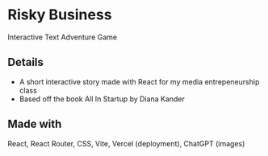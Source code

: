 # Risky Business

Interactive Text Adventure Game


## Details

- A short interactive story made with React for my media entrepeneurship class
- Based off the book All In Startup by Diana Kander


## Made with

React, React Router, CSS, Vite, Vercel (deployment), ChatGPT (images)
